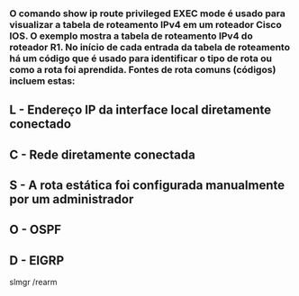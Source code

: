 ### O comando show ip route privileged EXEC mode é usado para visualizar a tabela de roteamento IPv4 em um roteador Cisco IOS. O exemplo mostra a tabela de roteamento IPv4 do roteador R1. No início de cada entrada da tabela de roteamento há um código que é usado para identificar o tipo de rota ou como a rota foi aprendida. Fontes de rota comuns (códigos) incluem estas:

## L - Endereço IP da interface local diretamente conectado
## C - Rede diretamente conectada
## S - A rota estática foi configurada manualmente por um administrador
## O - OSPF
## D - EIGRP



slmgr /rearm